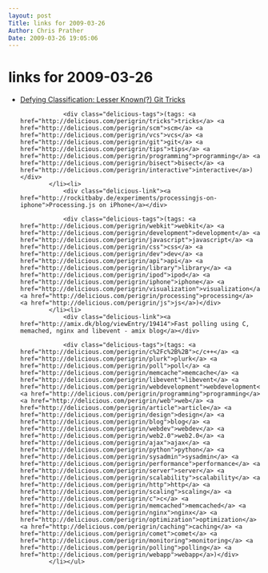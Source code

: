 ```yaml
---
layout: post
Title: links for 2009-03-26  
Author: Chris Prather
Date: 2009-03-26 19:05:06
---
```


# links for 2009-03-26
<ul class="delicious"><li>
                <div class="delicious-link"><a href="http://www.pointy-stick.com/blog/2009/03/25/lesser-known-git-tricks/">Defying Classification: Lesser Known(?) Git Tricks</a></div>
                
                <div class="delicious-tags">(tags: <a href="http://delicious.com/perigrin/tricks">tricks</a> <a href="http://delicious.com/perigrin/scm">scm</a> <a href="http://delicious.com/perigrin/vcs">vcs</a> <a href="http://delicious.com/perigrin/git">git</a> <a href="http://delicious.com/perigrin/tips">tips</a> <a href="http://delicious.com/perigrin/programming">programming</a> <a href="http://delicious.com/perigrin/bisect">bisect</a> <a href="http://delicious.com/perigrin/interactive">interactive</a>)</div>
            </li><li>
                <div class="delicious-link"><a href="http://rockitbaby.de/experiments/processingjs-on-iphone">Processing.js on iPhone</a></div>
                
                <div class="delicious-tags">(tags: <a href="http://delicious.com/perigrin/webkit">webkit</a> <a href="http://delicious.com/perigrin/development">development</a> <a href="http://delicious.com/perigrin/javascript">javascript</a> <a href="http://delicious.com/perigrin/css">css</a> <a href="http://delicious.com/perigrin/dev">dev</a> <a href="http://delicious.com/perigrin/api">api</a> <a href="http://delicious.com/perigrin/library">library</a> <a href="http://delicious.com/perigrin/ipod">ipod</a> <a href="http://delicious.com/perigrin/iphone">iphone</a> <a href="http://delicious.com/perigrin/visualization">visualization</a> <a href="http://delicious.com/perigrin/processing">processing</a> <a href="http://delicious.com/perigrin/js">js</a>)</div>
            </li><li>
                <div class="delicious-link"><a href="http://amix.dk/blog/viewEntry/19414">Fast polling using C, memached, nginx and libevent - amix blog</a></div>
                
                <div class="delicious-tags">(tags: <a href="http://delicious.com/perigrin/c%2Fc%2B%2B">c/c++</a> <a href="http://delicious.com/perigrin/plurk">plurk</a> <a href="http://delicious.com/perigrin/poll">poll</a> <a href="http://delicious.com/perigrin/memcache">memcache</a> <a href="http://delicious.com/perigrin/libevent">libevent</a> <a href="http://delicious.com/perigrin/webdevelopment">webdevelopment</a> <a href="http://delicious.com/perigrin/programming">programming</a> <a href="http://delicious.com/perigrin/web">web</a> <a href="http://delicious.com/perigrin/article">article</a> <a href="http://delicious.com/perigrin/design">design</a> <a href="http://delicious.com/perigrin/blog">blog</a> <a href="http://delicious.com/perigrin/webdev">webdev</a> <a href="http://delicious.com/perigrin/web2.0">web2.0</a> <a href="http://delicious.com/perigrin/ajax">ajax</a> <a href="http://delicious.com/perigrin/python">python</a> <a href="http://delicious.com/perigrin/sysadmin">sysadmin</a> <a href="http://delicious.com/perigrin/performance">performance</a> <a href="http://delicious.com/perigrin/server">server</a> <a href="http://delicious.com/perigrin/scalability">scalability</a> <a href="http://delicious.com/perigrin/http">http</a> <a href="http://delicious.com/perigrin/scaling">scaling</a> <a href="http://delicious.com/perigrin/c">c</a> <a href="http://delicious.com/perigrin/memcached">memcached</a> <a href="http://delicious.com/perigrin/nginx">nginx</a> <a href="http://delicious.com/perigrin/optimization">optimization</a> <a href="http://delicious.com/perigrin/caching">caching</a> <a href="http://delicious.com/perigrin/comet">comet</a> <a href="http://delicious.com/perigrin/monitoring">monitoring</a> <a href="http://delicious.com/perigrin/polling">polling</a> <a href="http://delicious.com/perigrin/webapp">webapp</a>)</div>
            </li></ul>
